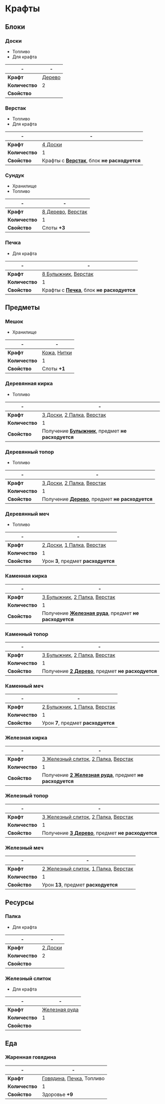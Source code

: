 # Крафты

## Блоки

### Доски

* Топливо
* Для крафта

-|-
-|-
**Крафт**| [Дерево](ITEMS.md#дерево)
**Количество**| 2
**Свойство**|

### Верстак

* Топливо
* Для крафта

-|-
-|-
**Крафт**| [4 Доски](#доски)
**Количество**| 1
**Свойство**| Крафты с [**Верстак**](#верстак), блок **не расходуется**


### Сундук

* Хранилище
* Топливо

-|-
-|-
**Крафт**| [8 Дерево](ITEMS.md#дерево), [Верстак](#верстак)
**Количество**| 1
**Свойство**| Слоты **+3**

### Печка

* Для крафта

-|-
-|-
**Крафт**| [8 Булыжник](ITEMS.md#булыжник), [Верстак](#верстак)
**Количество**| 1
**Свойство**| Крафты с [**Печка**](#печка), блок **не расходуется**

## Предметы

### Мешок

* Хранилище

-|-
-|-
**Крафт**| [Кожа](ITEMS.md#кожа), [Нитки](ITEMS.md#нитки)
**Количество**| 1
**Свойство**| Слоты **+1**

### Деревянная кирка

* Топливо

-|-
-|-
**Крафт**| [3 Доски](#доски), [2 Палка](#палка), [Верстак](#верстак)
**Количество**| 1
**Свойство**| Получение [**Булыжник**](ITEMS.md#булыжник), предмет **не расходуется**


### Деревянный топор

* Топливо

-|-
-|-
**Крафт**| [3 Доски](#доски), [2 Палка](#палка), [Верстак](#верстак)
**Количество**| 1
**Свойство**| Получение [**Дерево**](ITEMS.md#дерево), предмет **не расходуется**


### Деревянный меч

* Топливо

-|-
-|-
**Крафт**| [2 Доски](#доски), [1 Палка](#палка), [Верстак](#верстак)
**Количество**| 1
**Свойство**| Урон **3**, предмет **расходуется**


### Каменная кирка

-|-
-|-
**Крафт**| [3 Булыжник](ITEMS.md#булыжник), [2 Палка](#палка), [Верстак](#верстак)
**Количество**| 1
**Свойство**| Получение [**Железная руда**](ITEMS.md#железная-руда), предмет **не расходуется**

### Каменный топор

-|-
-|-
**Крафт**| [3 Булыжник](ITEMS.md#булыжник), [2 Палка](#палка), [Верстак](#верстак)
**Количество**| 1
**Свойство**| Получение [**2 Дерево**](ITEMS.md#дерево), предмет **не расходуется**


### Каменный меч

-|-
-|-
**Крафт**| [2 Булыжник](ITEMS.md#булыжник), [1 Палка](#палка), [Верстак](#верстак)
**Количество**| 1
**Свойство**| Урон **7**, предмет **расходуется**


### Железная кирка

-|-
-|-
**Крафт**| [3 Железный слиток](#железный-слиток), [2 Палка](#палка), [Верстак](#верстак)
**Количество**| 1
**Свойство**| Получение [**2 Железная руда**](ITEMS.md#железная-руда), предмет **не расходуется**


### Железный топор

-|-
-|-
**Крафт**| [3 Железный слиток](#железный-слиток), [2 Палка](#палка), [Верстак](#верстак)
**Количество**| 1
**Свойство**| Получение [**3 Дерево**](ITEMS.md#дерево), предмет **не расходуется**


### Железный меч

-|-
-|-
**Крафт**| [2 Железный слиток](#железный-слиток), [1 Палка](#палка), [Верстак](#верстак)
**Количество**| 1
**Свойство**| Урон **13**, предмет **расходуется**

## Ресурсы

### Палка

* Для крафта

-|-
-|-
**Крафт**| [2 Доски](#доски)
**Количество**| 2
**Свойство**|

### Железный слиток

* Для крафта

-|-
-|-
**Крафт**| [Железная руда](#доски)
**Количество**| 1
**Свойство**|

## Еда

### Жаренная говядина

-|-
-|-
**Крафт**| [Говядина](ITEMS.md#говядина), [Печка](#печка), Топливо
**Количество**| 1
**Свойство**| Здоровье **+9**


